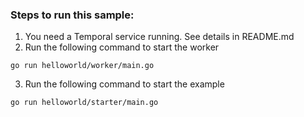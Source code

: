 ### Steps to run this sample:
1) You need a Temporal service running. See details in README.md
2) Run the following command to start the worker
```
go run helloworld/worker/main.go
```
3) Run the following command to start the example
```
go run helloworld/starter/main.go
```
